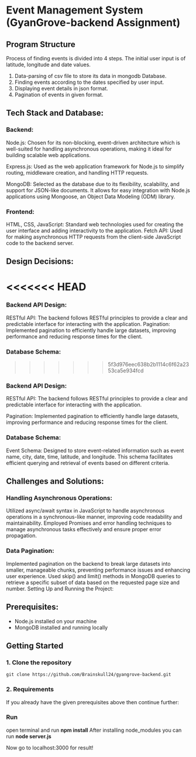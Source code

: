 # Event Management System (GyanGrove-backend Assignment)

## Program Structure
Process of finding events is divided into 4 steps. The initial user input is of latitude, longitude and date values.

1. Data-parsing of csv file to store its data in mongodb Database.
2. Finding events according to the dates specified by user input.
3. Displaying event details in json format.
4. Pagination of events in given format.


## Tech Stack and Database:

### Backend:

Node.js: Chosen for its non-blocking, event-driven architecture which is well-suited for handling asynchronous operations, making it ideal for building scalable web applications.

Express.js: Used as the web application framework for Node.js to simplify routing, middleware creation, and handling HTTP requests.

MongoDB: Selected as the database due to its flexibility, scalability, and support for JSON-like documents. It allows for easy integration with Node.js applications using Mongoose, an Object Data Modeling (ODM) library.

### Frontend:

HTML, CSS, JavaScript: Standard web technologies used for creating the user interface and adding interactivity to the application.
Fetch API: Used for making asynchronous HTTP requests from the client-side JavaScript code to the backend server.

## Design Decisions:
<<<<<<< HEAD
=======

### Backend API Design:

RESTful API: The backend follows RESTful principles to provide a clear and predictable interface for interacting with the application.
Pagination: Implemented pagination to efficiently handle large datasets, improving performance and reducing response times for the client.

### Database Schema:
>>>>>>> 5f3d976eec638b2b1114c6f62a2353ca5e934fcd

### Backend API Design:
RESTful API: The backend follows RESTful principles to provide a clear and predictable interface for interacting with the application. 

Pagination: Implemented pagination to efficiently handle large datasets, improving performance and reducing response times for the client.

### Database Schema:
Event Schema: Designed to store event-related information such as event name, city, date, time, latitude, and longitude. This schema facilitates efficient querying and retrieval of events based on different criteria.

## Challenges and Solutions:

### Handling Asynchronous Operations:
Utilized async/await syntax in JavaScript to handle asynchronous operations in a synchronous-like manner, improving code readability and maintainability.
Employed Promises and error handling techniques to manage asynchronous tasks effectively and ensure proper error propagation.

### Data Pagination:
Implemented pagination on the backend to break large datasets into smaller, manageable chunks, preventing performance issues and enhancing user experience.
Used skip() and limit() methods in MongoDB queries to retrieve a specific subset of data based on the requested page size and number.
Setting Up and Running the Project:

## Prerequisites:

* Node.js installed on your machine
* MongoDB installed and running locally

## Getting Started
### 1. Clone the repository
```
git clone https://github.com/Brainskull24/gyangrove-backend.git
```

### 2. Requirements
If you already have the given prerequisites above then continue further:

### Run
open terminal and run <span><b>npm install</b></span>
After installing node_modules you can run <span><b>node server.js</b></span>

Now go to localhost:3000 for result!
